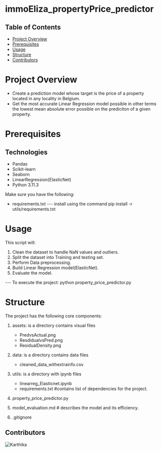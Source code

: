 # immoEliza_propertyPrice_predictor


## Table of Contents
- [Project Overview](#project_overview)
- [Prerequisites](#Prerequisites)
- [Usage](#Usage)
- [Structure](#Structure)
- [Contributors](#Contributors)

# Project Overview
- Create a prediction model whose target is the price of a property located in any locality in Belgium. 
- Get the most accurate Linear Regression model possible in other terms the lowest mean absolute error possible on the prediciton of a given property.
 

# Prerequisites

## Technologies
- Pandas
- Scikit-learn
- Seaborn
- LinearRegression(ElasticNet)
- Python 3.11.3 

Make sure you have the following:
- requirements.txt --- install using the command pip install -r utils/requirements.txt


# Usage

This script will:
1. Clean the dataset to handle NaN values and outliers.
2. Split the dataset into Training and testing set.
3. Perform Data preprocessing.
4. Build Linear Regression model(ElasticNet).
5. Evaluate the model.


--- To execute the project: 
         python property_price_predictor.py

# Structure
The project has the following core components:

1. assets: is a directory contains visual files
    - PredvsActual.png
    - ResdidualvsPred.png
    - ResidualDensity.png

2. data: is a directory contains data files
    - cleaned_data_withextrainfo.csv

3. utils: is a directory with ipynb files
    - linearreg_Elasticnet.ipynb
    - requirements.txt  #contains list of dependencies for the project.

4. property_price_predictor.py 
5. model_evaluation.md # describes the model and its efficiency.
5. .gitignore



## Contributors
![Karthika](https://github.com/karthika-elimireddy)
